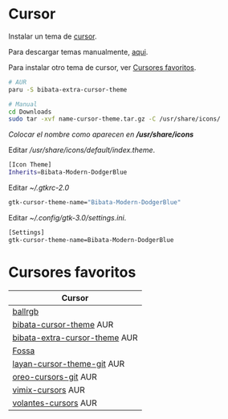 # Cursor

Instalar un tema de [cursor](https://wiki.archlinux.org/title/Cursor_themes).

Para descargar temas manualmente, [aqui](https://www.gnome-look.org/browse?cat=107&ord=latest).

Para instalar otro tema de cursor, ver [Cursores favoritos](#cursores-favoritos).

```bash
# AUR
paru -S bibata-extra-cursor-theme

# Manual
cd Downloads
sudo tar -xvf name-cursor-theme.tar.gz -C /usr/share/icons/
```

_Colocar el nombre como aparecen en **/usr/share/icons**_

Editar */usr/share/icons/default/index.theme*.

```bash
[Icon Theme]
Inherits=Bibata-Modern-DodgerBlue
```

Editar *~/.gtkrc-2.0*

```bash
gtk-cursor-theme-name="Bibata-Modern-DodgerBlue"
```

Editar *~/.config/gtk-3.0/settings.ini*.

```bash
[Settings]
gtk-cursor-theme-name=Bibata-Modern-DodgerBlue
```

# Cursores favoritos

| Cursor                                                                                            |
|--------------------------------------------------------------                                     |
| [ballrgb](https://github.com/spzdoom/BALLRGB/tree/main/ballrgb)                                   |
| [bibata-cursor-theme](https://aur.archlinux.org/packages/bibata-cursor-theme) AUR                 |
| [bibata-extra-cursor-theme](https://aur.archlinux.org/packages/bibata-extra-cursor-theme/) AUR    |
| [Fossa](https://gnome-look.org/p/1377483)                                                         |
| [layan-cursor-theme-git](https://aur.archlinux.org/packages/layan-cursor-theme-git) AUR           |
| [oreo-cursors-git](https://aur.archlinux.org/packages/oreo-cursors-git/) AUR                      |
| [vimix-cursors](https://aur.archlinux.org/packages/vimix-cursors/) AUR                            |
| [volantes-cursors](https://aur.archlinux.org/packages/volantes-cursors) AUR                       |